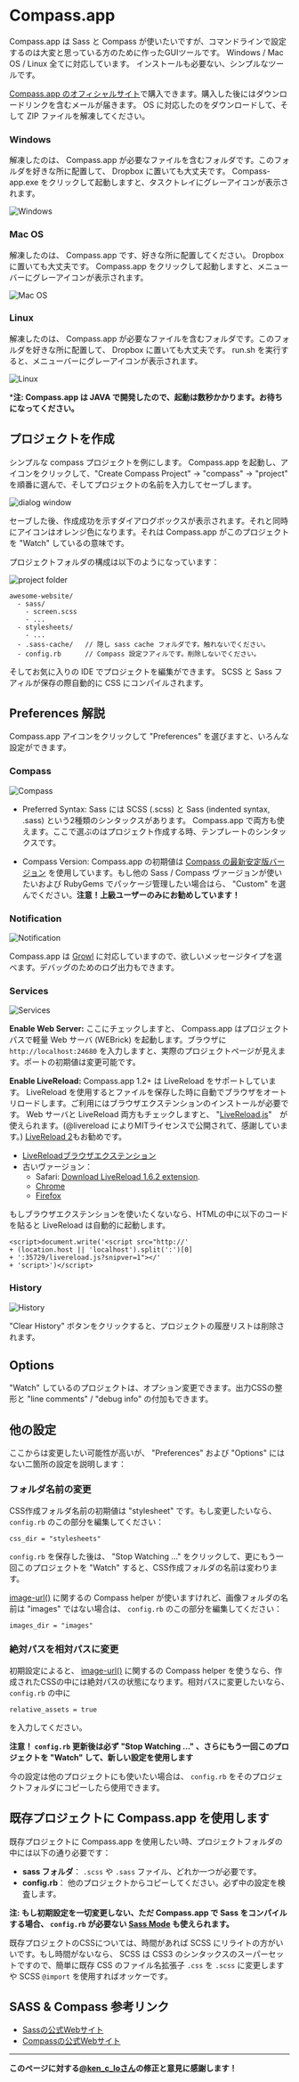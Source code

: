 # Compass.app

Compass.app は Sass と Compass が使いたいですが、コマンドラインで設定するのは大変と思っている方のために作ったGUIツールです。 Windows / Mac OS / Linux 全てに対応しています。 インストールも必要ない、シンプルなツールです。

[Compass.app のオフィシャルサイト](http://compass.handlino.com/)で購入できます。購入した後にはダウンロードリンクを含むメールが届きます。 OS に対応したのをダウンロードして、そして ZIP ファイルを解凍してください。


### Windows
解凍したのは、 Compass.app が必要なファイルを含むフォルダです。このフォルダを好きな所に配置して、 Dropbox に置いても大丈夫です。 Compass-app.exe をクリックして起動しますと、タスクトレイにグレーアイコンが表示されます。


![Windows](windows.jpg)

### Mac OS
解凍したのは、 Compass.app です、好きな所に配置してください。 Dropbox に置いても大丈夫です。 Compass.app をクリックして起動しますと、メニューバーにグレーアイコンが表示されます。


![Mac OS](osx.jpg)

### Linux
解凍したのは、 Compass.app が必要なファイルを含むフォルダです。このフォルダを好きな所に配置して、 Dropbox に置いても大丈夫です。 run.sh を実行すると、メニューバーにグレーアイコンが表示されます。


![Linux](linux.jpg)

***注: Compass.app は JAVA で開発したので、起動は数秒かかります。お待ちになってください。**


## プロジェクトを作成

シンプルな compass プロジェクトを例にします。 Compass.app を起動し、アイコンをクリックして、"Create Compass Project" -> "compass" -> "project" を順番に選んで、そしてプロジェクトの名前を入力してセーブします。

![dialog window](create-project.png)

セーブした後、作成成功を示すダイアログボックスが表示されます。それと同時にアイコンはオレンジ色になります。それは Compass.app がこのプロジェクトを "Watch" しているの意味です。

プロジェクトフォルダの構成は以下のようになっています：

![project folder](project-folder.png)

    awesome-website/
      - sass/
        - screen.scss
        - ...
      - stylesheets/
        - ...
      - .sass-cache/   // 隠し sass cache フォルダです。触れないでください。
      - config.rb      // Compass 設定フアィルです。削除しないでください。

そしてお気に入りの IDE でプロジェクトを編集ができます。 SCSS と Sass フアィルが保存の際自動的に CSS にコンパイルされます。


## Preferences 解説
Compass.app アイコンをクリックして "Preferences" を選びますと、いろんな設定ができます。

### Compass

![Compass](preference-compass.png)

* Preferred Syntax:
Sass には SCSS (.scss) と Sass (indented syntax, .sass) という2種類のシンタックスがあります。 Compass.app で両方も使えます。ここで選ぶのはプロジェクト作成する時、テンプレートのシンタックスです。

* Compass Version:
Compass.app の初期値は [ Compass の最新安定版バージョン](http://compass-style.org/CHANGELOG/) を使用しています。もし他の Sass / Compass ヴァージョンが使いたいおよび RubyGems でパッケージ管理したい場合はら、 "Custom" を選んでください。**注意！上級ユーザーのみにお勧めしています！**

### Notification

![Notification](preference-notification.png)

Compass.app は [Growl](http://growl.info/) に対応していますので、欲しいメッセージタイプを選べます。デバッグのためのログ出力もできます。

### Services

![Services](preference-services.png)

**Enable Web Server:**
ここにチェックしますと、 Compass.app はプロジェクトパスで軽量 Web サーバ (WEBrick) を起動します。ブラウザに `http://localhost:24680` を入力しますと、実際のプロジェクトページが見えます。ポートの初期値は変更可能です。

**Enable LiveReload:**
Compass.app 1.2+ は LiveReload をサポートしています。 LiveReload を使用するとファイルを保存した時に自動でブラウザをオートリロードします。ご利用にはブラウザエクステンションのインストールが必要です。 Web サーバと LiveReload 両方もチェックしますと、 "[LiveReload.js](https://github.com/livereload/livereload-js)"　が使えられます。(@livereload によりMITライセンスで公開されて、感謝しています。) [LiveReload 2](http://livereload.com/)もお勧めです。

* [LiveReloadブラウザエクステンション](http://help.livereload.com/kb/general-use/browser-extensions)
* 古いヴァージョン：
    - Safari: [Download LiveReload 1.6.2 extension](https://github.com/downloads/mockko/livereload/LiveReload-1.6.2.safariextz).
    - [Chrome](https://chrome.google.com/extensions/detail/jnihajbhpnppcggbcgedagnkighmdlei)
    - [Firefox](https://addons.mozilla.org/zh-TW/firefox/addon/livereload/)

もしブラウザエクステンションを使いたくないなら、HTMLの中に以下のコードを貼ると LiveReload は自動的に起動します。

    <script>document.write('<script src="http://'
    + (location.host || 'localhost').split(':')[0]
    + ':35729/livereload.js?snipver=1"></'
    + 'script>')</script>


### History

![History](preference-history.png)

"Clear History" ボタンをクリックすると、プロジェクトの履歴リストは削除されます。


## Options
"Watch" しているのプロジェクトは、オプション変更できます。出力CSSの整形と "line comments" / "debug info" の付加もできます。

## 他の設定
ここからは変更したい可能性が高いが、 "Preferences" および "Options" にはない二箇所の設定を説明します：

### フォルダ名前の変更
CSS作成フォルダ名前の初期値は "stylesheet" です。もし変更したいなら、 `config.rb` のこの部分を編集してください：

    css_dir = "stylesheets"

`config.rb` を保存した後は、 "Stop Watching …" をクリックして、更にもう一回このプロジェクトを "Watch" すると、CSS作成フォルダの名前は変わります。

[image-url()](http://compass-style.org/reference/compass/helpers/urls/#image-url) に関するの Compass helper が使いますけれど、画像フォルダの名前は "images" ではない場合は、 `config.rb` のこの部分を編集してください：

    images_dir = "images"


### 絶対パスを相対パスに変更
初期設定によると、 [image-url()](http://compass-style.org/reference/compass/helpers/urls/#image-url) に関するの Compass helper を使うなら、作成されたCSSの中には絶対パスの状態になります。相対パスに変更したいなら、 `config.rb` の中に

    relative_assets = true

を入力してください。

**注意！ `config.rb` 更新後は必ず "Stop Watching …" 、さらにもう一回このプロジェクトを "Watch" して、新しい設定を使用します**

今の設定は他のプロジェクトにも使いたい場合は、 `config.rb` をそのプロジェクトフォルダにコピーしたら使用できます。


## 既存プロジェクトに Compass.app を使用します
既存プロジェクトに Compass.app を使用したい時、プロジェクトフォルダの中には以下の通り必要です：

* **sass フォルダ**： `.scss` や `.sass` ファイル、どれか一つが必要です。
* **config.rb**： 他のプロジェクトからコピーしてください。必ず中の設定を検査します。

**注: もし初期設定を一切変更しない、ただ Compass.app で Sass をコンパイルする場合、 `config.rb` が必要ない [Sass Mode](https://github.com/handlino/CompassApp/wiki/Sass-mode) も使えられます。**

既存プロジェクトのCSSについては、時間があれば SCSS にリライトの方がいいです。もし時間がないなら、 SCSS は CSS3 のシンタックスのスーパーセットですので、簡単に既存 CSS のファイル名拡張子 `.css` を `.scss` に変更しますや SCSS `@import` を使用すればオッケーです。

## SASS & Compass 参考リンク

* [Sassの公式Webサイト](http://sass-lang.com/)
* [Compassの公式Webサイト](http://compass-style.org/)


---
**このページに対する[@ken_c_loさん](https://twitter.com/ken_c_lo)の修正と意見に感謝します！**

